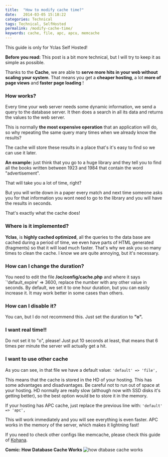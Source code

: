 ```yaml
---
title:  "How to modify cache time?"
date:   2014-03-05 15:18:22
categories: Technical
tags: Technical, SelfHosted
permalink: /modify-cache-time/
keywords: cache, file, apc, apcu, memcache
---
```

<div class="alert alert-warning">
<strong><i class="glyphicon glyphicon-warning-sign"></i> </strong> This guide is only for Yclas Self Hosted!
</div>

**Before you read:** This post is a bit more technical, but I will try to keep it as simple as possible. 

Thanks to the **Cache**, we are able to **serve more hits in your web without scaling your system**. That means you get a **cheaper hosting**, a lot **more of page views** and **faster page loading** !

### How works?

Every time your web server needs some dynamic information, we send a query to the database server. It then does a search in all its data and returns the values to the web server.

This is normally **the most expensive operation** that an application will do, so why repeating the same query many times when we already know the results?

The cache will store these results in a place that's it's easy to find so we can use it later.

**An example:** just think that you go to a huge library and they tell you to find all the books written between 1923 and 1984 that contain the word "advertisement".

That will take you a lot of time, right?

But you will write down in a paper every match and next time someone asks you for that information you wont need to go to the library and you will have the results in seconds.

That's exactly what the cache does!

### Where is it implemented?

**Yclas**, is **highly cached optimized**, all the queries to the data base are cached during a period of time, we even have parts of HTML generated (fragments) so that it will load much faster. That's why we ask you so many times to clean the cache. I know we are quite annoying, but it's necessary.

### How can I change the duration?

You need to edit the file **/oc/config/cache.php** and where it says `'default_expire' => 3600, replace the number with any other value in seconds. By default, we set it to one hour duration, but you can easily increase it. It may work better in some cases than others. 

### How can I disable it?

You can, but I do not recommend this. Just set the duration to **"o".**

### I want real time!!

Do not set it to "o", please! Just put 10 seconds at least, that means that 6 times per minute the server will actually get a hit. 

### I want to use other cache

As you can see, in that file we have a default value: `'default' => 'file',`

This means that the cache is stored in the HD of your hosting. This has some advantages and disadvantages. Be careful not to run out of space at your hosting. HD normally are really slow (although now with SSD disks it's getting better), so the best option would be to store it in the memory.

If your hosting has APC cache, just replace the previous line with: `'default' => 'apc',` 

This will work immediately and you will see everything is even faster. APC works in the memory of the server, which makes it lightning fast!

If you need to check other configs like memcache, please check this guide of [Kohana](http://kohanaframework.org/3.2/guide/api/Cache).

**Comic: How Database Cache Works** ![how dtabase cache works](http://cstrips.bitstrips.com/0Q6XW_CHFVVS.png)


